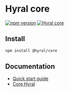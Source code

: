 # Hyral core
[![npm version](https://badge.fury.io/js/%40hyral%2Fcore.svg)](https://badge.fury.io/js/%40hyral%2Fcore)
[![Hyral core](https://badgen.net/bundlephobia/minzip/@hyral/core)](https://bundlephobia.com/result?p=@hyral/core)

## Install

```bash
npm install @hyral/core
```

## Documentation
* [Quick start guide](documentation/Guides/quick-start.md)
* [Core Hyral](documentation/README.md)
